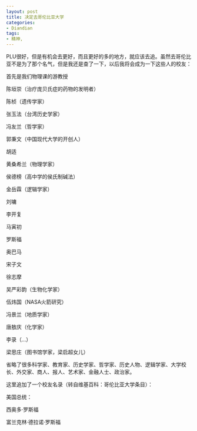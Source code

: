 ```yaml
---
layout: post
title: 决定去哥伦比亚大学
categories:
- Diandian
tags:
- 精神, 
---
```

<p>PLU很好，但是有机会去更好，而且更好的多的地方，就应该去追。虽然去哥伦比亚不是为了那个名气，但是我还是查了一下，以后我将会成为一下这些人的校友：</p>
<p></p>
<p>首先是我们物理课的游教授</p>
<p>陈垣崇（治疗庞贝氏症的药物的发明者）</p>
<p>陈桢（遗传学家）</p>
<p>张玉法（台湾历史学家）</p>
<p>冯友兰（哲学家）</p>
<p>郭秉文（中国现代大学的开创人）</p>
<p>胡适</p>
<p>黄桑希兰（物理学家）</p>
<p>侯德榜（高中学的侯氏制碱法）</p>
<p>金岳霖（逻辑学家）</p>
<p>刘墉</p>
<p>李开复</p>
<p>马寅初</p>
<p>罗斯福</p>
<p>奥巴马</p>
<p>宋子文</p>
<p>徐志摩</p>
<p>吴严彩韵（生物化学家）</p>
<p>伍炜国（NASA火箭研究）</p>
<p>冯景兰（地质学家）</p>
<p>唐敖庆（化学家）</p>
<p>李录（...）</p>
<p>梁思庄（图书馆学家，梁启超女儿）</p>
<p>省略了很多科学家、教育家、历史学家、哲学家、历史人物、逻辑学家、大学校长、外交家、商人、报人、艺术家、金融人士、政治家。</p>
<p>这里追加了一个校友名录（转自维基百科：哥伦比亚大学条目）：</p>
<p>美国总统：</p>
<p>西奥多&middot;罗斯福</p>
<p>富兰克林&middot;德拉诺&middot;罗斯福</p>
<p></p>
<p></p>
<p></p>
<p></p>
